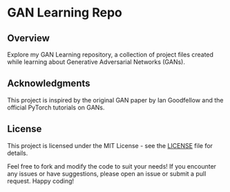 # GAN Learning Repo

## Overview
Explore my GAN Learning repository, a collection of project files created while learning about Generative Adversarial Networks (GANs).

## Acknowledgments

This project is inspired by the original GAN paper by Ian Goodfellow and the official PyTorch tutorials on GANs.

## License

This project is licensed under the MIT License - see the [LICENSE](LICENSE) file for details.

Feel free to fork and modify the code to suit your needs! If you encounter any issues or have suggestions, please open an issue or submit a pull request. Happy coding!
